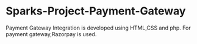 # Sparks-Project-Payment-Gateway
Payment Gateway Integration is developed using HTML,CSS and php. For payment gateway,Razorpay is used.
